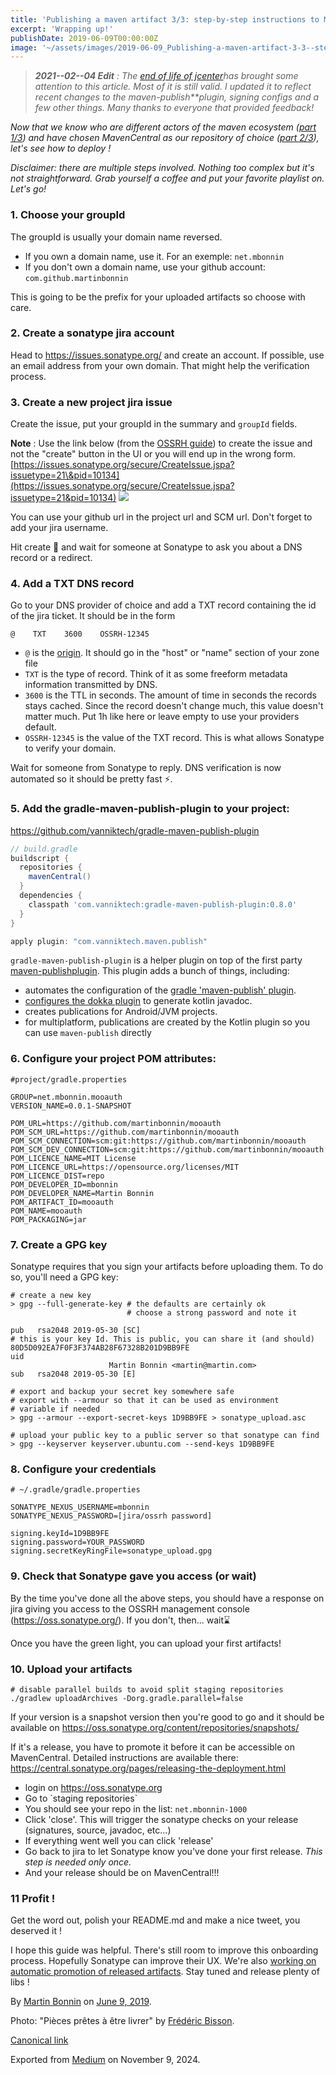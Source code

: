 ```yaml
---
title: 'Publishing a maven artifact 3/3: step-by-step instructions to MavenCentral publishing'
excerpt: 'Wrapping up!'
publishDate: 2019-06-09T00:00:00Z
image: '~/assets/images/2019-06-09_Publishing-a-maven-artifact-3-3--step-by-step-instructions-to-MavenCentral-publishing/1*Xx01nCGkX59aAm4YL9We9A.jpeg'
---
```


> ***2021--02--04 Edit*** *: The* [*end of life of jcenter*](https://jfrog.com/blog/into-the-sunset-bintray-jcenter-gocenter-and-chartcenter/)*has brought some attention to this article. Most of it is still valid. I updated it to reflect recent changes to the* *maven-publish**plugin, signing configs and a few other things. Many thanks to everyone that provided feedback!*

*Now that we know who are different actors of the maven ecosystem (*[*part 1/3*](https://proandroiddev.com/publishing-a-maven-artifact-1-3-glossary-bc0068a440e0)*) and have chosen MavenCentral as our repository of choice (*[*part 2/3*](https://proandroiddev.com/publishing-a-maven-artifact-2-3-jcenter-or-mavencentral-e0f82ba3f473)*), let's see how to deploy !*

*Disclaimer: there are multiple steps involved. Nothing too complex but it's not straightforward. Grab yourself a coffee and put your favorite playlist on. Let's go!*

### 1. Choose your groupId

The groupId is usually your domain name reversed.

* If you own a domain name, use it. For an exemple: `net.mbonnin`
* If you don't own a domain name, use your github account: `com.github.martinbonnin`

This is going to be the prefix for your uploaded artifacts so choose with care.

### 2. Create a sonatype jira account

Head to <https://issues.sonatype.org/> and create an account. If possible, use an email address from your own domain. That might help the verification process.

### 3. Create a new project jira issue

Create the issue, put your groupId in the summary and `groupId` fields.

**Note** : Use the link below (from the [OSSRH guide](https://central.sonatype.org/pages/ossrh-guide.html)) to create the issue and not the "create" button in the UI or you will end up in the wrong form. [https://issues.sonatype.org/secure/CreateIssue.jspa?issuetype=21\&pid=10134](https://issues.sonatype.org/secure/CreateIssue.jspa?issuetype=21&pid=10134)
![](../../assets/images/2019-06-09_Publishing-a-maven-artifact-3-3--step-by-step-instructions-to-MavenCentral-publishing/1*ABJWWdrz7ePQR3V_I3nUIw.png)

You can use your github url in the project url and SCM url. Don't forget to add your jira username.

Hit create 📝 and wait for someone at Sonatype to ask you about a DNS record or a redirect.

### 4. Add a TXT DNS record

Go to your DNS provider of choice and add a TXT record containing the id of the jira ticket. It should be in the form

```
@    TXT    3600    OSSRH-12345
```

* `@` is the [origin](https://serverfault.com/questions/83874/whats-the-meaning-of-in-a-dns-zone-file). It should go in the "host" or "name" section of your zone file
* `TXT` is the type of record. Think of it as some freeform metadata information transmitted by DNS.
* `3600` is the TTL in seconds. The amount of time in seconds the records stays cached. Since the record doesn't change much, this value doesn't matter much. Put 1h like here or leave empty to use your providers default.
* `OSSRH-12345` is the value of the TXT record. This is what allows Sonatype to verify your domain.

Wait for someone from Sonatype to reply. DNS verification is now automated so it should be pretty fast ⚡.

### 5. Add the gradle-maven-publish-plugin to your project:

<https://github.com/vanniktech/gradle-maven-publish-plugin>

```groovy
// build.gradle
buildscript {
  repositories {
    mavenCentral()
  }
  dependencies {
    classpath 'com.vanniktech:gradle-maven-publish-plugin:0.8.0'
  }
}
```

```groovy
apply plugin: "com.vanniktech.maven.publish"
```

`gradle-maven-publish-plugin` is a helper plugin on top of the first party [maven-publish](https://docs.gradle.org/current/userguide/publishing_maven.html)[plugin](https://docs.gradle.org/current/userguide/publishing_maven.html). This plugin adds a bunch of things, including:

* automates the configuration of the [gradle 'maven-publish' plugin](https://docs.gradle.org/current/userguide/maven_plugin.html).
* [configures the dokka plugin](https://github.com/Kotlin/dokka) to generate kotlin javadoc.
* creates publications for Android/JVM projects.
* for multiplatform, publications are created by the Kotlin plugin so you can use `maven-publish` directly

### 6. Configure your project POM attributes:

```
#project/gradle.properties
```

```
GROUP=net.mbonnin.mooauth
VERSION_NAME=0.0.1-SNAPSHOT
```

```
POM_URL=https://github.com/martinbonnin/mooauth
POM_SCM_URL=https://github.com/martinbonnin/mooauth
POM_SCM_CONNECTION=scm:git:https://github.com/martinbonnin/mooauth
POM_SCM_DEV_CONNECTION=scm:git:https://github.com/martinbonnin/mooauth
POM_LICENCE_NAME=MIT License
POM_LICENCE_URL=https://opensource.org/licenses/MIT
POM_LICENCE_DIST=repo
POM_DEVELOPER_ID=mbonnin
POM_DEVELOPER_NAME=Martin Bonnin
POM_ARTIFACT_ID=mooauth
POM_NAME=mooauth
POM_PACKAGING=jar
```

### 7. Create a GPG key

Sonatype requires that you sign your artifacts before uploading them. To do so, you'll need a GPG key:

```shell
# create a new key
> gpg --full-generate-key # the defaults are certainly ok
                          # choose a strong password and note it

pub   rsa2048 2019-05-30 [SC]
# this is your key Id. This is public, you can share it (and should)
80D5D092EA7F0F3F374AB28F67328B201D9BB9FE 
uid
                      Martin Bonnin <martin@martin.com>
sub   rsa2048 2019-05-30 [E]

# export and backup your secret key somewhere safe
# export with --armour so that it can be used as environment 
# variable if needed
> gpg --armour --export-secret-keys 1D9BB9FE > sonatype_upload.asc

# upload your public key to a public server so that sonatype can find 
> gpg --keyserver keyserver.ubuntu.com --send-keys 1D9BB9FE
```

### **8. Configure your credentials**

```shell
# ~/.gradle/gradle.properties

SONATYPE_NEXUS_USERNAME=mbonnin
SONATYPE_NEXUS_PASSWORD=[jira/ossrh password]

signing.keyId=1D9BB9FE
signing.password=YOUR_PASSWORD
signing.secretKeyRingFile=sonatype_upload.gpg
```

### 9. Check that Sonatype gave you access (or wait)

By the time you've done all the above steps, you should have a response on jira giving you access to the OSSRH management console (<https://oss.sonatype.org/>). If you don't, then... wait⌛

Once you have the green light, you can upload your first artifacts!

### 10. Upload your artifacts

```shell
# disable parallel builds to avoid split staging repositories 
./gradlew uploadArchives -Dorg.gradle.parallel=false
```

If your version is a snapshot version then you're good to go and it should be available on <https://oss.sonatype.org/content/repositories/snapshots/>

If it's a release, you have to promote it before it can be accessible on MavenCentral. Detailed instructions are available there: <https://central.sonatype.org/pages/releasing-the-deployment.html>

* login on <https://oss.sonatype.org>
* Go to \`staging repositories\`
* You should see your repo in the list: `net.mbonnin-1000`
* Click 'close'. This will trigger the sonatype checks on your release (signatures, source, javadoc, etc...)
* If everything went well you can click 'release'
* Go back to jira to let Sonatype know you've done your first release. *This step is needed only once.*
* And your release should be on MavenCentral!!!

### 11 Profit !

Get the word out, polish your README.md and make a nice tweet, you deserved it !

I hope this guide was helpful. There's still room to improve this onboarding process. Hopefully Sonatype can improve their UX. We're also [working on automatic promotion of released artifacts](https://github.com/vanniktech/gradle-maven-publish-plugin/issues/60). Stay tuned and release plenty of libs !

By [Martin Bonnin](https://medium.com/@mbonnin) on [June 9, 2019](https://medium.com/p/bd661081645d).

Photo: "Pièces prêtes à être livrer" by [Frédéric Bisson](https://flic.kr/p/gY4Dn9).

[Canonical link](https://medium.com/@mbonnin/publishing-a-maven-artifact-3-3-step-by-step-instructions-to-mavencentral-publishing-bd661081645d)

Exported from [Medium](https://medium.com) on November 9, 2024.
